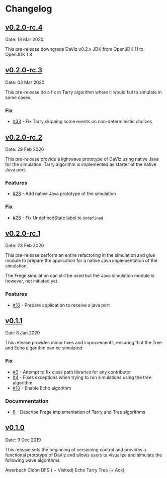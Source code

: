 # Changelog

## [v0.2.0-rc.4](https://github.com/praalhans/DaViz/releases/tag/v0.2.0-rc.4)

Date: 18 Mar 2020

This pre-release downgrade DaViz v0.2.x JDK from OpenJDK 11 to OpenJDK 1.8 

## [v0.2.0-rc.3](https://github.com/praalhans/DaViz/releases/tag/v0.2.0-rc.3)

Date: 03 Mar 2020

This pre-release do a fix in Tarry algorithm where it would fail to simulate in some cases.

### Fix 

- [#33](https://github.com/praalhans/DaViz/pull/33) - Fix Tarry skipping some events on non-deterministic choices

## [v0.2.0-rc.2](https://github.com/praalhans/DaViz/releases/tag/v0.2.0-rc.2)

Date: 29 Feb 2020

This pre-release provide a lightwave prototype of DaViz using native Java for the simulation. Tarry algorithm is implemented as starter of the native Java port.

### Features

- [#28](https://github.com/praalhans/DaViz/pull/28) - Add native Java prototype of the simulation

### Fix

- [#26](https://github.com/praalhans/DaViz/pull/26) - Fix UndefinedState label to `Undefined`

## [v0.2.0-rc.1](https://github.com/praalhans/DaViz/releases/tag/v0.2.0-rc.1)

Date: 23 Feb 2020

This pre-release perform an entire refactoring in the simulation and glue module to prepare the application for a native Java implementation of the simulation.

The Frege simulation can still be used but the Java simulation module is however, not initiated yet.

### Features

- [#16](https://github.com/praalhans/DaViz/pull/16) - Prepare application to receive a java port

## [v0.1.1](https://github.com/praalhans/DaViz/releases/tag/v0.1.1)

Date 8 Jan 2020

This release provides minor fixes and improvements, ensuring that the Tree and Echo algorithm can be simulated.

### Fix

- [#3](https://github.com/praalhans/DaViz/pull/3) - Attempt to fix class path libraries for any contributor 
- [#4](https://github.com/praalhans/DaViz/pull/4) - Fixes exceptions when trying to run simulations using the tree algorithm
- [#10](https://github.com/praalhans/DaViz/pull/10) - Enable Echo algorithm 

### Docummentation

- [8](https://github.com/praalhans/DaViz/pull/8) - Describe Frege implementation of Tarry and Tree algorithms

## [v0.1.0](https://github.com/praalhans/DaViz/releases/tag/v0.1.0)

Date: 9 Dec 2019

This release sets the beginning of versioning control and provides a functional prototype of DaViz and allows users to visualize and simulate the following wave algorithms:

Awerbuch
Cidon
DFS ( + Visited)
Echo
Tarry
Tree (+ Ack)
